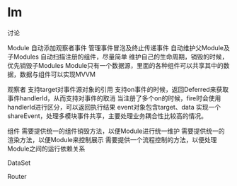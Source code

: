 lm
==

讨论

Module
    自动添加观察者事件
    管理事件冒泡及终止传递事件
    自动维护父Module及子Modules
    自动扫描注册的组件，尽量简单
    维护自己的生命周期，销毁的时候，优先销毁子Modules
    Module只有一个数据源，里面的各种组件可以共享其中的数据，数据与组件可以实现MVVM
    
观察者
    支持target对事件源对象的引用
    支持on事件的时候，返回Deferred来获取事件handlerId，从而支持对事件的取消
    当注册了多个on的时候，fire时会使用handlerId进行区分，可以返回执行结果
    event对象包含target、data
    实现一个shareEvent，处理多模块事件共享，主要处理业务耦合性比较高的情况。
    
组件
    需要提供统一的组件销毁方法，以便Module进行统一维护
    需要提供统一的渲染方法，以便Module来控制展示
    需要提供一个流程控制的方法，以便处理Module之间的运行依赖关系

DataSet
    
Router
